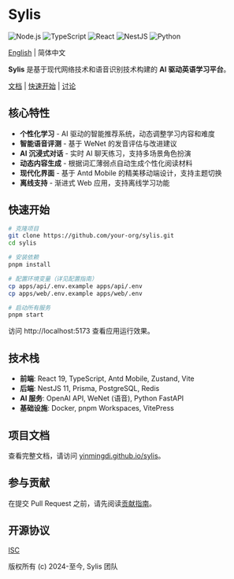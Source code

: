 # Sylis

![Node.js](https://img.shields.io/badge/node-%3E%3D22.0.0-brightgreen?style=flat-square&logo=node.js)
![TypeScript](https://img.shields.io/badge/typescript-5.0+-blue?style=flat-square&logo=typescript)
![React](https://img.shields.io/badge/react-19-61dafb?style=flat-square&logo=react)
![NestJS](https://img.shields.io/badge/nestjs-11-e0234e?style=flat-square&logo=nestjs)
![Python](https://img.shields.io/badge/python-%3E%3D3.8-3776ab?style=flat-square&logo=python)

[English](./README.en.md) | 简体中文

**Sylis** 是基于现代网络技术和语音识别技术构建的 **AI 驱动英语学习平台**。

[文档](https://yinmingdi.github.io/sylis/) | [快速开始](https://yinmingdi.github.io/sylis/guide/quick-start) | [讨论](https://github.com/your-org/sylis/discussions)

## 核心特性

- **个性化学习** - AI 驱动的智能推荐系统，动态调整学习内容和难度
- **智能语音评测** - 基于 WeNet 的发音评估与改进建议
- **AI 沉浸式对话** - 实时 AI 聊天练习，支持多场景角色扮演
- **动态内容生成** - 根据词汇薄弱点自动生成个性化阅读材料
- **现代化界面** - 基于 Antd Mobile 的精美移动端设计，支持主题切换
- **离线支持** - 渐进式 Web 应用，支持离线学习功能

## 快速开始

```bash
# 克隆项目
git clone https://github.com/your-org/sylis.git
cd sylis

# 安装依赖
pnpm install

# 配置环境变量（详见配置指南）
cp apps/api/.env.example apps/api/.env
cp apps/web/.env.example apps/web/.env

# 启动所有服务
pnpm start
```

访问 http://localhost:5173 查看应用运行效果。

## 技术栈

- **前端**: React 19, TypeScript, Antd Mobile, Zustand, Vite
- **后端**: NestJS 11, Prisma, PostgreSQL, Redis
- **AI 服务**: OpenAI API, WeNet (语音), Python FastAPI
- **基础设施**: Docker, pnpm Workspaces, VitePress

## 项目文档

查看完整文档，请访问 [yinmingdi.github.io/sylis](https://yinmingdi.github.io/sylis/)。

## 参与贡献

在提交 Pull Request 之前，请先阅读[贡献指南](https://yinmingdi.github.io/sylis/guide/contribution)。

## 开源协议

[ISC](https://opensource.org/licenses/ISC)

版权所有 (c) 2024-至今, Sylis 团队

